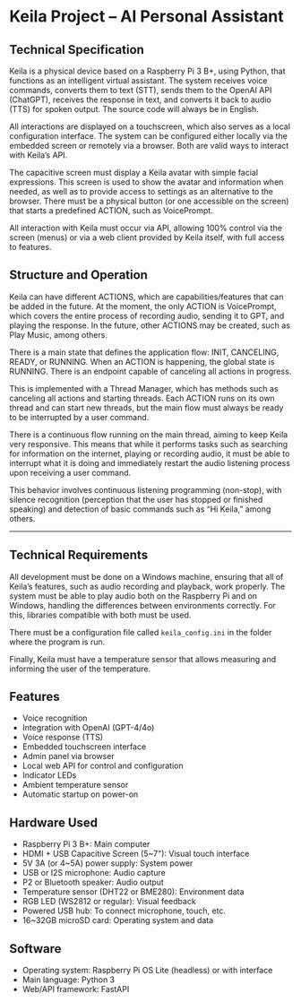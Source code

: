 # Keila Project – AI Personal Assistant 

## Technical Specification

Keila is a physical device based on a Raspberry Pi 3 B+, using Python, that functions as an intelligent virtual assistant. The system receives voice commands, converts them to text (STT), sends them to the OpenAI API (ChatGPT), receives the response in text, and converts it back to audio (TTS) for spoken output. The source code will always be in English.  

All interactions are displayed on a touchscreen, which also serves as a local configuration interface. The system can be configured either locally via the embedded screen or remotely via a browser. Both are valid ways to interact with Keila’s API.  

The capacitive screen must display a Keila avatar with simple facial expressions. This screen is used to show the avatar and information when needed, as well as to provide access to settings as an alternative to the browser. There must be a physical button (or one accessible on the screen) that starts a predefined ACTION, such as VoicePrompt.  

All interaction with Keila must occur via API, allowing 100% control via the screen (menus) or via a web client provided by Keila itself, with full access to features.  

## Structure and Operation  

Keila can have different ACTIONS, which are capabilities/features that can be added in the future. At the moment, the only ACTION is VoicePrompt, which covers the entire process of recording audio, sending it to GPT, and playing the response. In the future, other ACTIONS may be created, such as Play Music, among others.  

There is a main state that defines the application flow: INIT, CANCELING, READY, or RUNNING. When an ACTION is happening, the global state is RUNNING. There is an endpoint capable of canceling all actions in progress.  

This is implemented with a Thread Manager, which has methods such as canceling all actions and starting threads. Each ACTION runs on its own thread and can start new threads, but the main flow must always be ready to be interrupted by a user command.  

There is a continuous flow running on the main thread, aiming to keep Keila very responsive. This means that while it performs tasks such as searching for information on the internet, playing or recording audio, it must be able to interrupt what it is doing and immediately restart the audio listening process upon receiving a user command.  

This behavior involves continuous listening programming (non-stop), with silence recognition (perception that the user has stopped or finished speaking) and detection of basic commands such as “Hi Keila,” among others.  

---

## Technical Requirements  

All development must be done on a Windows machine, ensuring that all of Keila’s features, such as audio recording and playback, work properly. The system must be able to play audio both on the Raspberry Pi and on Windows, handling the differences between environments correctly. For this, libraries compatible with both must be used.  

There must be a configuration file called `keila_config.ini` in the folder where the program is run.  

Finally, Keila must have a temperature sensor that allows measuring and informing the user of the temperature.  

## Features  

- Voice recognition  
- Integration with OpenAI (GPT-4/4o)  
- Voice response (TTS)  
- Embedded touchscreen interface  
- Admin panel via browser  
- Local web API for control and configuration  
- Indicator LEDs  
- Ambient temperature sensor  
- Automatic startup on power-on  

## Hardware Used  

- Raspberry Pi 3 B+: Main computer  
- HDMI + USB Capacitive Screen (5~7"): Visual touch interface  
- 5V 3A (or 4~5A) power supply: System power  
- USB or I2S microphone: Audio capture  
- P2 or Bluetooth speaker: Audio output  
- Temperature sensor (DHT22 or BME280): Environment data  
- RGB LED (WS2812 or regular): Visual feedback  
- Powered USB hub: To connect microphone, touch, etc.  
- 16~32GB microSD card: Operating system and data  

## Software  

- Operating system: Raspberry Pi OS Lite (headless) or with interface  
- Main language: Python 3  
- Web/API framework: FastAPI  
